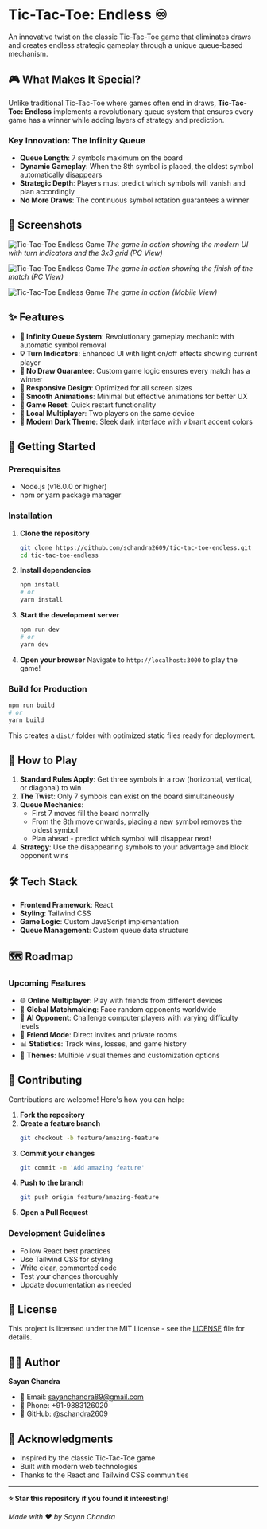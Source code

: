 # Tic-Tac-Toe: Endless ♾️

An innovative twist on the classic Tic-Tac-Toe game that eliminates draws and creates endless strategic gameplay through a unique queue-based mechanism.

## 🎮 What Makes It Special?

Unlike traditional Tic-Tac-Toe where games often end in draws, **Tic-Tac-Toe: Endless** implements a revolutionary queue system that ensures every game has a winner while adding layers of strategy and prediction.

### Key Innovation: The Infinity Queue
- **Queue Length**: 7 symbols maximum on the board
- **Dynamic Gameplay**: When the 8th symbol is placed, the oldest symbol automatically disappears
- **Strategic Depth**: Players must predict which symbols will vanish and plan accordingly
- **No More Draws**: The continuous symbol rotation guarantees a winner

## 📸 Screenshots

![Tic-Tac-Toe Endless Game](src/screenshots/tic-tac-toe-endless-1.png)
*The game in action showing the modern UI with turn indicators and the 3x3 grid (PC View)*

![Tic-Tac-Toe Endless Game](src/screenshots/tic-tac-toe-endless-2.png)
*The game in action showing the finish of the match (PC View)*

![Tic-Tac-Toe Endless Game](src/screenshots/tic-tac-toe-endless-3.jpg)
*The game in action (Mobile View)*


## ✨ Features

- **🔄 Infinity Queue System**: Revolutionary gameplay mechanic with automatic symbol removal
- **💡 Turn Indicators**: Enhanced UI with light on/off effects showing current player
- **🎯 No Draw Guarantee**: Custom game logic ensures every match has a winner
- **📱 Responsive Design**: Optimized for all screen sizes
- **🎨 Smooth Animations**: Minimal but effective animations for better UX
- **🔄 Game Reset**: Quick restart functionality
- **👥 Local Multiplayer**: Two players on the same device
- **🌙 Modern Dark Theme**: Sleek dark interface with vibrant accent colors

## 🚀 Getting Started

### Prerequisites
- Node.js (v16.0.0 or higher)
- npm or yarn package manager

### Installation

1. **Clone the repository**
   ```bash
   git clone https://github.com/schandra2609/tic-tac-toe-endless.git
   cd tic-tac-toe-endless
   ```

2. **Install dependencies**
   ```bash
   npm install
   # or
   yarn install
   ```

3. **Start the development server**
   ```bash
   npm run dev
   # or
   yarn dev
   ```

4. **Open your browser**
   Navigate to `http://localhost:3000` to play the game!

### Build for Production
```bash
npm run build
# or
yarn build
```

This creates a `dist/` folder with optimized static files ready for deployment.

## 🎯 How to Play

1. **Standard Rules Apply**: Get three symbols in a row (horizontal, vertical, or diagonal) to win
2. **The Twist**: Only 7 symbols can exist on the board simultaneously
3. **Queue Mechanics**: 
   - First 7 moves fill the board normally
   - From the 8th move onwards, placing a new symbol removes the oldest symbol
   - Plan ahead - predict which symbol will disappear next!
4. **Strategy**: Use the disappearing symbols to your advantage and block opponent wins

## 🛠️ Tech Stack

- **Frontend Framework**: React
- **Styling**: Tailwind CSS
- **Game Logic**: Custom JavaScript implementation
- **Queue Management**: Custom queue data structure

## 🗺️ Roadmap

### Upcoming Features
- 🌐 **Online Multiplayer**: Play with friends from different devices
- 🎲 **Global Matchmaking**: Face random opponents worldwide
- 🤖 **AI Opponent**: Challenge computer players with varying difficulty levels
- 👫 **Friend Mode**: Direct invites and private rooms
- 📊 **Statistics**: Track wins, losses, and game history
- 🎨 **Themes**: Multiple visual themes and customization options

## 🤝 Contributing

Contributions are welcome! Here's how you can help:

1. **Fork the repository**
2. **Create a feature branch**
   ```bash
   git checkout -b feature/amazing-feature
   ```
3. **Commit your changes**
   ```bash
   git commit -m 'Add amazing feature'
   ```
4. **Push to the branch**
   ```bash
   git push origin feature/amazing-feature
   ```
5. **Open a Pull Request**

### Development Guidelines
- Follow React best practices
- Use Tailwind CSS for styling
- Write clear, commented code
- Test your changes thoroughly
- Update documentation as needed

## 📝 License

This project is licensed under the MIT License - see the [LICENSE](LICENSE) file for details.

## 👨‍💻 Author

**Sayan Chandra**
- 📧 Email: sayanchandra89@gmail.com
- 📱 Phone: +91-9883126020
- 🔗 GitHub: [@schandra2609](https://github.com/schandra2609)

## 🙏 Acknowledgments

- Inspired by the classic Tic-Tac-Toe game
- Built with modern web technologies
- Thanks to the React and Tailwind CSS communities

---

**⭐ Star this repository if you found it interesting!**

*Made with ❤️ by Sayan Chandra*